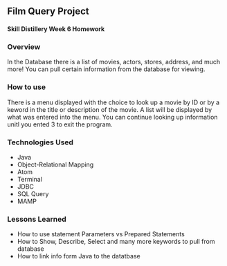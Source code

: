 ## Film Query Project

#### Skill Distillery Week 6 Homework

### Overview

In the Database there is a list of movies, actors, stores, address, and much more! You can pull certain 
information from the database for viewing.

### How to use

There is a menu displayed with the choice to look up a movie by ID or by a keword in the title or 
description of the movie. A list will be displayed by what was entered into the menu. You can continue 
looking up information unitl you ented 3 to exit the program.

### Technologies Used

* Java
* Object-Relational Mapping
* Atom
* Terminal
* JDBC
* SQL Query
* MAMP

### Lessons Learned

* How to use statement Parameters vs Prepared Statements
* How to Show, Describe, Select and many more keywords to pull from database
* How to link info form Java to the datatbase
